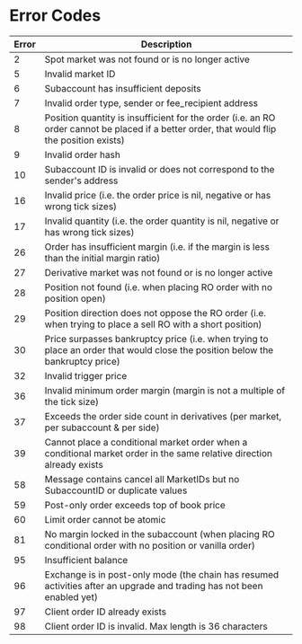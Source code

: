 # Error Codes

| Error | Description                                                                                                                                |
| ----- | ------------------------------------------------------------------------------------------------------------------------------------------ |
| 2     | Spot market was not found or is no longer active                                                                                           |
| 5     | Invalid market ID                                                                                                                          |
| 6     | Subaccount has insufficient deposits                                                                                                       |
| 7     | Invalid order type, sender or fee_recipient address                                                                                        |
| 8     | Position quantity is insufficient for the order (i.e. an RO order cannot be placed if a better order, that would flip the position exists) |
| 9     | Invalid order hash                                                                                                                         |
| 10    | Subaccount ID is invalid or does not correspond to the sender's address                                                                    |
| 16    | Invalid price (i.e. the order price is nil, negative or has wrong tick sizes)                                                              |
| 17    | Invalid quantity (i.e. the order quantity is nil, negative or has wrong tick sizes)                                                        |
| 26    | Order has insufficient margin (i.e. if the margin is less than the initial margin ratio)                                                   |
| 27    | Derivative market was not found or is no longer active                                                                                     |
| 28    | Position not found (i.e. when placing RO order with no position open)                                                                      |
| 29    | Position direction does not oppose the RO order (i.e. when trying to place a sell RO with a short position)                                |
| 30    | Price surpasses bankruptcy price (i.e. when trying to place an order that would close the position below the bankruptcy price)             |
| 32    | Invalid trigger price                                                                                                                      |
| 36    | Invalid minimum order margin (margin is not a multiple of the tick size)                                                                   |
| 37    | Exceeds the order side count in derivatives (per market, per subaccount & per side)                                                        |
| 39    | Cannot place a conditional market order when a conditional market order in the same relative direction already exists                      |
| 58    | Message contains cancel all MarketIDs but no SubaccountID or duplicate values                                                              |
| 59    | Post-only order exceeds top of book price                                                                                                  |
| 60    | Limit order cannot be atomic                                                                                                               |
| 81    | No margin locked in the subaccount (when placing RO conditional order with no position or vanilla order)                                   |
| 95    | Insufficient balance                                                                                                                       |
| 96    | Exchange is in post-only mode (the chain has resumed activities after an upgrade and trading has not been enabled yet)                     |
| 97    | Client order ID already exists                                                                                                             |
| 98    | Client order ID is invalid. Max length is 36 characters                                                                                    |
